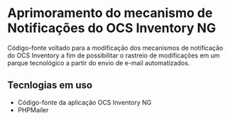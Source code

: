 # Aprimoramento do mecanismo de Notificações do OCS Inventory NG
Código-fonte voltado para a modificação dos mecanismos de notificação do OCS Inventory a fim de possibilitar o rastreio de modificações em um parque tecnológico a partir do envio de e-mail automatizados.

## Tecnlogias em uso
- Código-fonte da aplicação OCS Inventory NG
- PHPMailer

